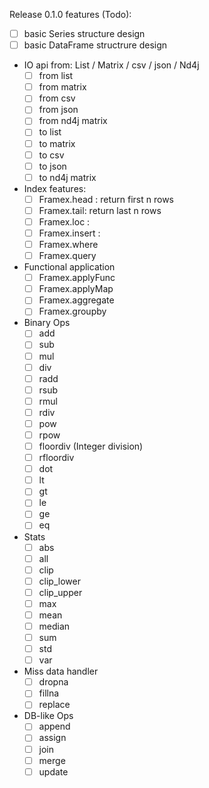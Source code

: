 

Release 0.1.0 features (Todo): 

- [ ] basic Series structure design
- [ ] basic DataFrame structrure design
- IO api from: List / Matrix / csv / json / Nd4j
  - [ ] from list
  - [ ] from matrix
  - [ ] from csv
  - [ ] from json
  - [ ] from nd4j matrix
  - [ ] to list
  - [ ] to matrix
  - [ ] to csv
  - [ ] to json
  - [ ] to nd4j matrix
- Index features:
  - [ ] Framex.head : return first n rows
  - [ ] Framex.tail: return last n rows
  - [ ] Framex.loc :
  - [ ] Framex.insert :
  - [ ] Framex.where
  - [ ] Framex.query
- Functional application
  - [ ] Framex.applyFunc
  - [ ] Framex.applyMap
  - [ ] Framex.aggregate
  - [ ] Framex.groupby
- Binary Ops
  - [ ] add
  - [ ] sub
  - [ ] mul
  - [ ] div
  - [ ] radd
  - [ ] rsub
  - [ ] rmul
  - [ ] rdiv
  - [ ] pow
  - [ ] rpow
  - [ ] floordiv (Integer division)
  - [ ] rfloordiv
  - [ ] dot
  - [ ] lt
  - [ ] gt
  - [ ] le
  - [ ] ge
  - [ ] eq
- Stats
  - [ ] abs
  - [ ] all
  - [ ] clip
  - [ ] clip_lower
  - [ ] clip_upper
  - [ ] max
  - [ ] mean
  - [ ] median
  - [ ] sum
  - [ ] std
  - [ ] var
- Miss data handler
  - [ ] dropna
  - [ ] fillna
  - [ ] replace
- DB-like Ops
  - [ ] append
  - [ ] assign
  - [ ] join
  - [ ] merge
  - [ ] update